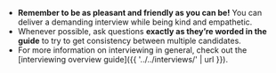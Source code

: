 - **Remember to be as pleasant and friendly as you can be!** You can deliver a demanding interview while being kind and empathetic.
- Whenever possible, ask questions **exactly as they’re worded in the guide** to try to get consistency between multiple candidates.
- For more information on interviewing in general, check out the [interviewing overview guide]({{ '../../interviews/' | url }}).